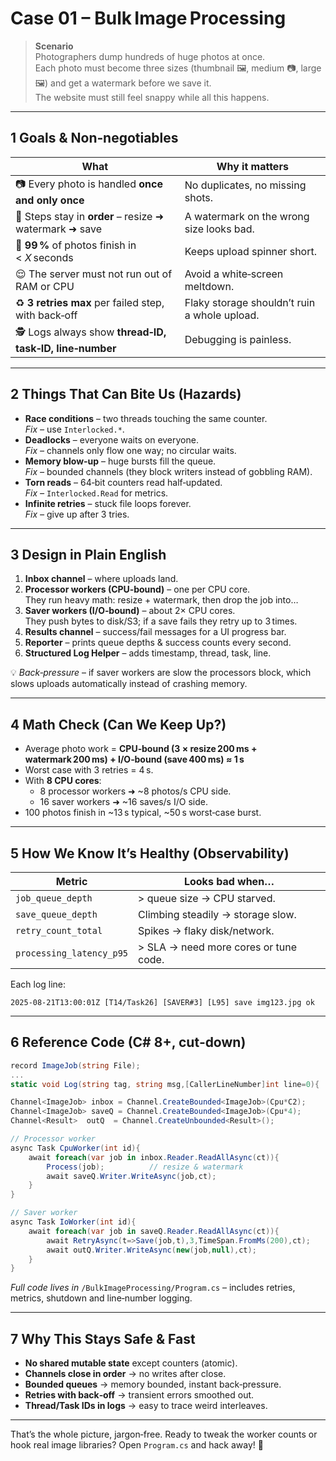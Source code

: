 # Case 01 – Bulk Image Processing

> **Scenario**  
> Photographers dump hundreds of huge photos at once.  
> Each photo must become three sizes (thumbnail 🖼️, medium 📷, large 🖼️) and get a watermark before we save it.  
> The website must still feel snappy while all this happens.

---

## 1 Goals & Non‑negotiables

| What                                                    | Why it matters                               |
| ------------------------------------------------------- | -------------------------------------------- |
| 📷 Every photo is handled **once and only once**        | No duplicates, no missing shots.             |
| 🔄 Steps stay in **order** – resize ➜ watermark ➜ save  | A watermark on the wrong size looks bad.     |
| 🚀 **99 %** of photos finish in < *X* seconds           | Keeps upload spinner short.                  |
| 😌 The server must not run out of RAM or CPU            | Avoid a white‑screen meltdown.               |
| ♻️ **3 retries max** per failed step, with back‑off     | Flaky storage shouldn’t ruin a whole upload. |
| 🕵️ Logs always show **thread‑ID, task‑ID, line‑number** | Debugging is painless.                       |

---

## 2 Things That Can Bite Us (Hazards)

- **Race conditions** – two threads touching the same counter.  
  _Fix –_ use `Interlocked.*`.
- **Deadlocks** – everyone waits on everyone.  
  _Fix –_ channels only flow one way; no circular waits.
- **Memory blow‑up** – huge bursts fill the queue.  
  _Fix –_ bounded channels (they block writers instead of gobbling RAM).
- **Torn reads** – 64‑bit counters read half‑updated.  
  _Fix –_ `Interlocked.Read` for metrics.
- **Infinite retries** – stuck file loops forever.  
  _Fix –_ give up after 3 tries.

---

## 3 Design in Plain English

1. **Inbox channel** – where uploads land.
2. **Processor workers (CPU‑bound)** – one per CPU core.  
   They run heavy math: resize + watermark, then drop the job into…
3. **Saver workers (I/O‑bound)** – about 2× CPU cores.  
   They push bytes to disk/S3; if a save fails they retry up to 3 times.
4. **Results channel** – success/fail messages for a UI progress bar.
5. **Reporter** – prints queue depths & success counts every second.
6. **Structured Log Helper** – adds timestamp, thread, task, line.

💡 _Back‑pressure_ – if saver workers are slow the processors block, which slows uploads automatically instead of crashing memory.

---

## 4 Math Check (Can We Keep Up?)

- Average photo work = **CPU‑bound (3 × resize 200 ms + watermark 200 ms) + I/O‑bound (save 400 ms) ≈ 1 s**
- Worst case with 3 retries = 4 s.
- With **8 CPU cores**:
  - 8 processor workers ➜ ~8 photos/s CPU side.
  - 16 saver workers ➜ ~16 saves/s I/O side.
- 100 photos finish in ~13 s typical, ~50 s worst‑case burst.

---

## 5 How We Know It’s Healthy (Observability)

| Metric                   | Looks bad when…                       |
| ------------------------ | ------------------------------------- |
| `job_queue_depth`        | > queue size → CPU starved.           |
| `save_queue_depth`       | Climbing steadily → storage slow.     |
| `retry_count_total`      | Spikes → flaky disk/network.          |
| `processing_latency_p95` | > SLA → need more cores or tune code. |

Each log line:

```
2025‑08‑21T13:00:01Z [T14/Task26] [SAVER#3] [L95] save img123.jpg ok
```

---

## 6 Reference Code (C# 8+, cut‑down)

```csharp
record ImageJob(string File);
...
static void Log(string tag, string msg,[CallerLineNumber]int line=0){ ... }

Channel<ImageJob> inbox = Channel.CreateBounded<ImageJob>(Cpu*C2);
Channel<ImageJob> saveQ = Channel.CreateBounded<ImageJob>(Cpu*4);
Channel<Result>  outQ  = Channel.CreateUnbounded<Result>();

// Processor worker
async Task CpuWorker(int id){
    await foreach(var job in inbox.Reader.ReadAllAsync(ct)){
        Process(job);          // resize & watermark
        await saveQ.Writer.WriteAsync(job,ct);
    }
}

// Saver worker
async Task IoWorker(int id){
    await foreach(var job in saveQ.Reader.ReadAllAsync(ct)){
        await RetryAsync(t=>Save(job,t),3,TimeSpan.FromMs(200),ct);
        await outQ.Writer.WriteAsync(new(job,null),ct);
    }
}
```

_Full code lives in_ `/BulkImageProcessing/Program.cs` – includes retries, metrics, shutdown and line‑number logging.

---

## 7 Why This Stays Safe & Fast

- **No shared mutable state** except counters (atomic).
- **Channels close in order** → no writes after close.
- **Bounded queues** → memory bounded, instant back‑pressure.
- **Retries with back‑off** → transient errors smoothed out.
- **Thread/Task IDs in logs** → easy to trace weird interleaves.

---

That’s the whole picture, jargon‑free. Ready to tweak the worker counts or hook real image libraries? Open `Program.cs` and hack away! 🚀
